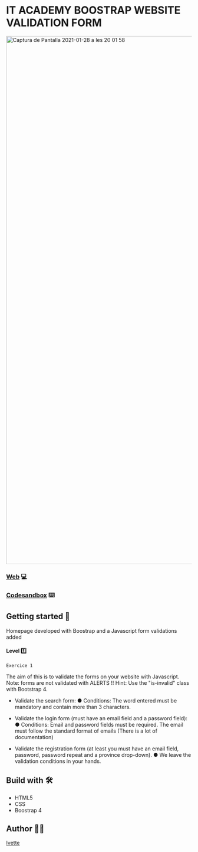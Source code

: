 # IT ACADEMY BOOSTRAP WEBSITE VALIDATION FORM

<img width="1430" alt="Captura de Pantalla 2021-01-28 a les 20 01 58" src="https://user-images.githubusercontent.com/48102806/106185840-b211b300-61a3-11eb-9cce-77d5d08e6776.png">


### [Web](https://xxivetteexx.github.io/IT_ACADEMY_Javascript_Form-Validation/form.html) 💻
### [Codesandbox](https://codesandbox.io/s/modest-haibt-kdhuj) ⌨️

## Getting started 🚀
Homepage developed with Boostrap and a Javascript form validations added

#### Level :one:

```Exercice 1```

The aim of this is  to validate the forms on your website with Javascript. 
Note: forms are not validated with ALERTS !! Hint: Use the "is-invalid" class with Bootstrap 4.

- Validate the search form:
● Conditions: The word entered must be mandatory and contain more than 3 characters.

- Validate the login form (must have an email field and a password field):
● Conditions: Email and password fields must be required. The email must follow
the standard format of emails (There is a lot of documentation)

- Validate the registration form (at least you must have an email field, password,
password repeat and a province drop-down).
● We leave the validation conditions in your hands.

## Build with 🛠️
* HTML5
* CSS
* Boostrap 4

## Author :raising_hand_woman:
[Ivette](https://github.com/xxivetteexx)
